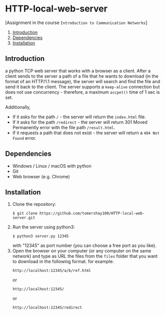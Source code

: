 # HTTP-local-web-server
\[Assignment in the course ```Introduction to Communication Networks```\]
1. [Introduction](#introduction)
2. [Dependencies](#dependencies)  
3. [Installation](#installation)


## Introduction
a python TCP web server that works with a browser as a client. After a client sends to the server a path of a file that he wants to download (in the format of an HTTP/1.1 message), the server will search and find the file and send it back to the client. The server supports a ```keep-alive``` connection but does not use concurrency - therefore, a maximum ```accpet()``` time of 1 sec is set.

Additionally,
* If it asks for the path `/` - the server will return the ```index.html``` file.
* If it asks for the path `/redirect` - the server will return 301 Moved Permanently error with the file path ```/result.html```.
* If it requests a path that does not exist - the server will return a ```404 Not Found``` error.

## Dependencies
* Windows / Linux / macOS with python
* Git
* Web browser (e.g. Chrome)

## Installation
1. Clone the repository:  
    ```
    $ git clone https://github.com/tomershay100/HTTP-local-web-server.git
    ```
2. Run the server using python3:
    ```
    $ python3 server.py 12345
    ```
    with "12345" as port number (you can choose a free port as you like).
3. Open the browser on your computer (or any computer on the same network) and type as URL the files from the ```files``` folder that you want to download in the following format. for example:
    ```
    http://localhost:12345/a/b/ref.html
    ```
    or
    ```
    http://localhost:12345/
    ```
    or
    ```
    http://localhost:12345/redirect
    ```
    
